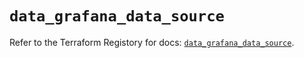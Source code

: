 # `data_grafana_data_source`

Refer to the Terraform Registory for docs: [`data_grafana_data_source`](https://registry.terraform.io/providers/grafana/grafana/3.16.0/docs/data-sources/data_source).
